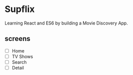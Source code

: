 # Supflix

Learning React and ES6 by building a Movie Discovery App.

## screens

- [ ] Home
- [ ] TV Shows
- [ ] Search
- [ ] Detail